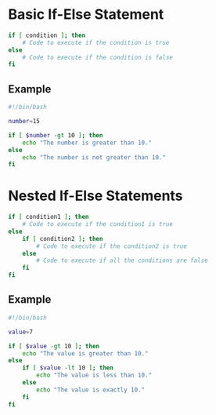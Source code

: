 # Basic If-Else Statement

```bash
if [ condition ]; then
    # Code to execute if the condition is true
else
    # Code to execute if the condition is false
fi
```

## Example

```bash
#!/bin/bash

number=15

if [ $number -gt 10 ]; then
    echo "The number is greater than 10."
else
    echo "The number is not greater than 10."
fi
```

# Nested If-Else Statements

```bash
if [ condition1 ]; then
    # Code to execute if the condition1 is true
else
    if [ condition2 ]; then
        # Code to execute if the condition2 is true
    else
        # Code to execute if all the conditions are false
    fi
fi
```

## Example

```bash
#!/bin/bash

value=7

if [ $value -gt 10 ]; then
    echo "The value is greater than 10."
else
    if [ $value -lt 10 ]; then
        echo "The value is less than 10."
    else
        echo "The value is exactly 10."
    fi
fi
```
